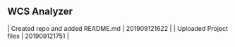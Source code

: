## WCS Analyzer
| Created repo and added README.md | 201909121622 | 
| Uploaded Project files           | 201909121751 |
